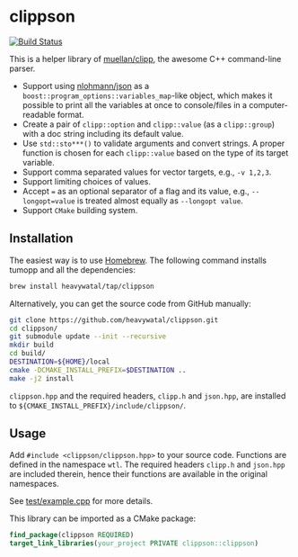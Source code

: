 # clippson

[![Build Status](https://travis-ci.org/heavywatal/clippson.svg?branch=master)](https://travis-ci.org/heavywatal/clippson)

This is a helper library of [muellan/clipp](https://github.com/muellan/clipp), the awesome C++ command-line parser.

- Support using [nlohmann/json](https://github.com/nlohmann/json) as a `boost::program_options::variables_map`-like object, which makes it possible to print all the variables at once to console/files in a computer-readable format.
- Create a pair of `clipp::option` and `clipp::value` (as a `clipp::group`) with a doc string including its default value.
- Use `std::sto***()` to validate arguments and convert strings.
  A proper function is chosen for each `clipp::value` based on the type of its target variable.
- Support comma separated values for vector targets, e.g., `-v 1,2,3`.
- Support limiting choices of values.
- Accept `=` as an optional separator of a flag and its value, e.g., `--longopt=value` is treated almost equally as `--longopt value`.
- Support `CMake` building system.


## Installation

The easiest way is to use [Homebrew](https://brew.sh/).
The following command installs tumopp and all the dependencies:
```sh
brew install heavywatal/tap/clippson
```

Alternatively, you can get the source code from GitHub manually:
```sh
git clone https://github.com/heavywatal/clippson.git
cd clippson/
git submodule update --init --recursive
mkdir build
cd build/
DESTINATION=${HOME}/local
cmake -DCMAKE_INSTALL_PREFIX=$DESTINATION ..
make -j2 install
```

`clippson.hpp` and the required headers, `clipp.h` and `json.hpp`, are installed to `${CMAKE_INSTALL_PREFIX}/include/clippson/`.

## Usage

Add `#include <clippson/clippson.hpp>` to your source code.
Functions are defined in the namespace `wtl`.
The required headers `clipp.h` and `json.hpp` are included therein, hence their functions are available in the original namespaces.

See [test/example.cpp](https://github.com/heavywatal/clippson/blob/master/test/example.cpp) for more details.

This library can be imported as a CMake package:
```cmake
find_package(clippson REQUIRED)
target_link_libraries(your_project PRIVATE clippson::clippson)
```
